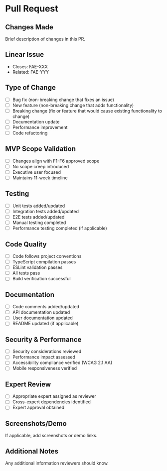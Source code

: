 # Pull Request

## Changes Made
Brief description of changes in this PR.

## Linear Issue
- Closes: FAE-XXX
- Related: FAE-YYY

## Type of Change
- [ ] Bug fix (non-breaking change that fixes an issue)
- [ ] New feature (non-breaking change that adds functionality)
- [ ] Breaking change (fix or feature that would cause existing functionality to change)
- [ ] Documentation update
- [ ] Performance improvement
- [ ] Code refactoring

## MVP Scope Validation
- [ ] Changes align with F1-F6 approved scope
- [ ] No scope creep introduced
- [ ] Executive user focused
- [ ] Maintains 11-week timeline

## Testing
- [ ] Unit tests added/updated
- [ ] Integration tests added/updated
- [ ] E2E tests added/updated
- [ ] Manual testing completed
- [ ] Performance testing completed (if applicable)

## Code Quality
- [ ] Code follows project conventions
- [ ] TypeScript compilation passes
- [ ] ESLint validation passes
- [ ] All tests pass
- [ ] Build verification successful

## Documentation
- [ ] Code comments added/updated
- [ ] API documentation updated
- [ ] User documentation updated
- [ ] README updated (if applicable)

## Security & Performance
- [ ] Security considerations reviewed
- [ ] Performance impact assessed
- [ ] Accessibility compliance verified (WCAG 2.1 AA)
- [ ] Mobile responsiveness verified

## Expert Review
- [ ] Appropriate expert assigned as reviewer
- [ ] Cross-expert dependencies identified
- [ ] Expert approval obtained

## Screenshots/Demo
If applicable, add screenshots or demo links.

## Additional Notes
Any additional information reviewers should know.